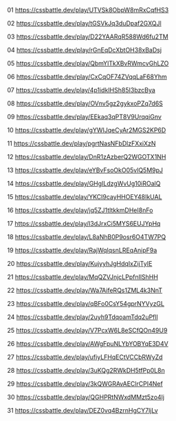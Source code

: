 01 https://cssbattle.dev/play/UTVSk8ObpW8mRxCqfHS3

02 https://cssbattle.dev/play/tGSVkJq3duDpaf2GXQJl

03 https://cssbattle.dev/play/D22YAARqR588Wd6fu2TM

04 https://cssbattle.dev/play/rGnEqDcXbtOH38xBaDsj

05 https://cssbattle.dev/play/QbmYlTkXBvRWmcvGhLZO

06 https://cssbattle.dev/play/CxCqOF74ZVqqLaF68Yhm

07 https://cssbattle.dev/play/4p1idkIHSh85I3bzcBya

08 https://cssbattle.dev/play/OVnv5gz2gykxoPZq7d6S

09 https://cssbattle.dev/play/EEkaq3qPT8V9UrqqiGnv

10 https://cssbattle.dev/play/gYWIJqeCyAr2MGS2KP6D

11 https://cssbattle.dev/play/pgrtNasNFbDlzFXxiXzN

12 https://cssbattle.dev/play/DnR1zAzberQ2WGOTX1NH

13 https://cssbattle.dev/play/eYBvFsoOkO05vlQ5M9pJ

14 https://cssbattle.dev/play/GHgILdzgWvUg10iROalQ

15 https://cssbattle.dev/play/YKCI9cayHHOEY48IkUAL

16 https://cssbattle.dev/play/jq5ZJ1tltkkmDHeI8nFo

17 https://cssbattle.dev/play/I3dJrxCi5MYS6EUJYpHq

18 https://cssbattle.dev/play/L8aNhB0P9osr6O4TW7PQ

19 https://cssbattle.dev/play/RajWqlqsnLREqAnipF9a

20 https://cssbattle.dev/play/KujyyhJgHdqIxZijTyIE

21 https://cssbattle.dev/play/MqQZVJnjcLPpfnIlShHH

22 https://cssbattle.dev/play/Wa7AifeRQs1ZML4k3NnT

23 https://cssbattle.dev/play/qBFo0CsY54gprNYVyzGL

24 https://cssbattle.dev/play/2uyh9TdqoamTdq2uPfll

25 https://cssbattle.dev/play/V7PcxW6L8eSCfQOn49U9

26 https://cssbattle.dev/play/AWgFpuNLYbYOBYqE3D4V

27 https://cssbattle.dev/play/ufiyLFHqECtVCCbRWyZd

28 https://cssbattle.dev/play/3uKQg2RWkDH5tfPp0L8n

29 https://cssbattle.dev/play/3kQWGRAvAEClrCPI4Nef

30 https://cssbattle.dev/play/QGHPRtNWxdMMzt5zo4lj

31 https://cssbattle.dev/play/DEZ0vq4BzrnHgCY7ljLv
